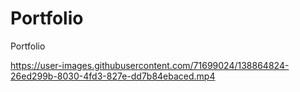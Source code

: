 # Portfolio
Portfolio

https://user-images.githubusercontent.com/71699024/138864824-26ed299b-8030-4fd3-827e-dd7b84ebaced.mp4
